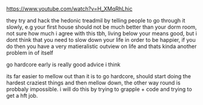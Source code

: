 https://www.youtube.com/watch?v=H_XMqRhLhic

they try and hack the hedonic treadmil by telling people to go through it slowly, e.g your first house should not be much better than your dorm room, not sure how much i agree with this tbh, living below your means good, but i dont think that you need to slow down your life in order to be happier, if you do then you have a very matieralistic outview on life and thats kinda another problem in of itself 

go hardcore early is really good advice i think

its far easier to mellow out than it is to go hardcore, should start doing the hardest craziest things and then mellow down, the other way round is probbaly impossible. i will do this by trying to grapple + code and trying to get a hft job. 



